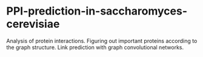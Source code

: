 # PPI-prediction-in-saccharomyces-cerevisiae
 Analysis of protein interactions. Figuring out important proteins according to the graph structure.  Link prediction with graph convolutional networks.
